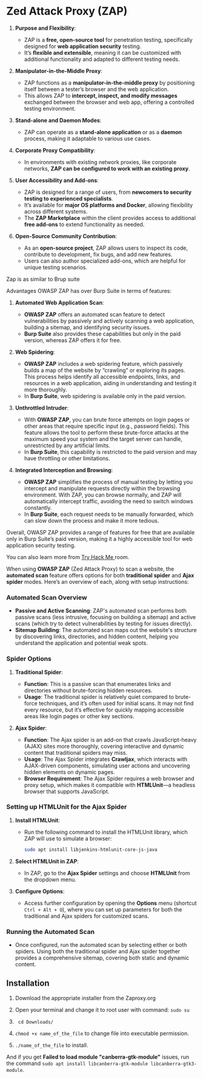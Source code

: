 # Zed Attack Proxy (ZAP) 

1. **Purpose and Flexibility**:  
   - ZAP is a **free, open-source tool** for penetration testing, specifically designed for **web application security** testing.
   - It’s **flexible and extensible**, meaning it can be customized with additional functionality and adapted to different testing needs.

2. **Manipulator-in-the-Middle Proxy**:  
   - ZAP functions as a **manipulator-in-the-middle proxy** by positioning itself between a tester’s browser and the web application.
   - This allows ZAP to **intercept, inspect, and modify messages** exchanged between the browser and web app, offering a controlled testing environment.

3. **Stand-alone and Daemon Modes**:  
   - ZAP can operate as a **stand-alone application** or as a **daemon** process, making it adaptable to various use cases.

4. **Corporate Proxy Compatibility**:  
   - In environments with existing network proxies, like corporate networks, **ZAP can be configured to work with an existing proxy**.

5. **User Accessibility and Add-ons**:  
   - ZAP is designed for a range of users, from **newcomers to security testing to experienced specialists**.
   - It’s available for **major OS platforms and Docker**, allowing flexibility across different systems.
   - The **ZAP Marketplace** within the client provides access to additional **free add-ons** to extend functionality as needed.

6. **Open-Source Community Contribution**:  
   - As an **open-source project**, ZAP allows users to inspect its code, contribute to development, fix bugs, and add new features.
   - Users can also author specialized add-ons, which are helpful for unique testing scenarios.

Zap is as similar to Brup suite

Advantages OWASP ZAP has over Burp Suite in terms of features:

1. **Automated Web Application Scan**: 
   - **OWASP ZAP** offers an automated scan feature to detect vulnerabilities by passively and actively scanning a web application, building a sitemap, and identifying security issues. 
   - **Burp Suite** also provides these capabilities but only in the paid version, whereas ZAP offers it for free.

2. **Web Spidering**:
   - **OWASP ZAP** includes a web spidering feature, which passively builds a map of the website by “crawling” or exploring its pages. This process helps identify all accessible endpoints, links, and resources in a web application, aiding in understanding and testing it more thoroughly.
   - In **Burp Suite**, web spidering is available only in the paid version.

3. **Unthrottled Intruder**:
   - With **OWASP ZAP**, you can brute force attempts on login pages or other areas that require specific input (e.g., password fields). This feature allows the tool to perform these brute-force attacks at the maximum speed your system and the target server can handle, unrestricted by any artificial limits.
   - In **Burp Suite**, this capability is restricted to the paid version and may have throttling or other limitations.

4. **Integrated Interception and Browsing**:
   - **OWASP ZAP** simplifies the process of manual testing by letting you intercept and manipulate requests directly within the browsing environment. With ZAP, you can browse normally, and ZAP will automatically intercept traffic, avoiding the need to switch windows constantly.
   - In **Burp Suite**, each request needs to be manually forwarded, which can slow down the process and make it more tedious.

Overall, OWASP ZAP provides a range of features for free that are available only in Burp Suite’s paid version, making it a highly accessible tool for web application security testing.

You can also learn more from [Try Hack Me ](https://tryhackme.com/r/room/learnowaspzap) room.


When using **OWASP ZAP** (Zed Attack Proxy) to scan a website, the **automated scan** feature offers options for both **traditional spider** and **Ajax spider** modes. Here’s an overview of each, along with setup instructions:

### Automated Scan Overview
- **Passive and Active Scanning**: ZAP's automated scan performs both passive scans (less intrusive, focusing on building a sitemap) and active scans (which try to detect vulnerabilities by testing for issues directly).
- **Sitemap Building**: The automated scan maps out the website's structure by discovering links, directories, and hidden content, helping you understand the application and potential weak spots.

### Spider Options

1. **Traditional Spider**:
   - **Function**: This is a passive scan that enumerates links and directories without brute-forcing hidden resources.
   - **Usage**: The traditional spider is relatively quiet compared to brute-force techniques, and it’s often used for initial scans. It may not find every resource, but it’s effective for quickly mapping accessible areas like login pages or other key sections.

2. **Ajax Spider**:
   - **Function**: The Ajax spider is an add-on that crawls JavaScript-heavy (AJAX) sites more thoroughly, covering interactive and dynamic content that traditional spiders may miss.
   - **Usage**: The Ajax Spider integrates **Crawljax**, which interacts with AJAX-driven components, simulating user actions and uncovering hidden elements on dynamic pages.
   - **Browser Requirement**: The Ajax Spider requires a web browser and proxy setup, which makes it compatible with **HTMLUnit**—a headless browser that supports JavaScript.

### Setting up HTMLUnit for the Ajax Spider

1. **Install HTMLUnit**:
   - Run the following command to install the HTMLUnit library, which ZAP will use to simulate a browser:
     ```bash
     sudo apt install libjenkins-htmlunit-core-js-java
     ```

2. **Select HTMLUnit in ZAP**:
   - In ZAP, go to the **Ajax Spider** settings and choose **HTMLUnit** from the dropdown menu.

3. **Configure Options**:
   - Access further configuration by opening the **Options** menu (shortcut `Ctrl + Alt + O`), where you can set up parameters for both the traditional and Ajax spiders for customized scans.

### Running the Automated Scan
- Once configured, run the automated scan by selecting either or both spiders. Using both the traditional spider and Ajax spider together provides a comprehensive sitemap, covering both static and dynamic content.

## Installation
1. Download the appropriate installer from the Zaproxy.org

2. Open your terminal and change it to root user with command: 
` sudo su `

3. ` cd Downloads/`

4. ` chmod +x name_of_the_file ` to change file into executable permission.

5. ` ./name_of_the_file ` to install.

And if you get **Failed to load module "canberra-gtk-module"** issues, run the command ` sudo apt install libcanberra-gtk-module libcanberra-gtk3-module `.


 